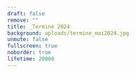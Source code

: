 ```yaml
---
draft: false
remove: ""
title: _Termine 2024
background: uploads/termine_mai2024.jpg
unmute: false
fullscreen: true
noborder: true
lifetime: 20000
---
```

